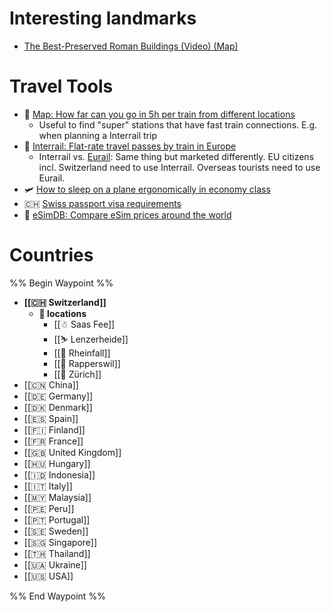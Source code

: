 # Interesting landmarks

* [The Best-Preserved Roman Buildings (Video) (Map)](https://toldinstone.com/the-best-preserved-roman-buildings/)

# Travel Tools

* 🚅 [Map: How far can you go in 5h per train from different locations](https://www.chronotrains.com/en/station/8503000-Zurich-HB/5)
  * Useful to find "super" stations that have fast train connections. E.g. when planning a Interrail trip
* 🚆 [Interrail: Flat-rate travel passes by train in Europe](https://www.interrail.eu/en/interrail-passes/global-pass)
	* Interrail vs. [Eurail](https://www.eurail.com/en?gclid=CjwKCAjwrZOXBhACEiwA0EoRDz9w2DVPfEN\_SZH-8ROG66GsAKtF\_IyzM0rvF04pGvK-nKd64GEurBoCzuIQAvD\_BwE\&gclsrc=aw.ds): Same thing but marketed differently. EU citizens incl. Switzerland need to use Interrail. Overseas tourists need to use Eurail.
* 🛩️ [How to sleep on a plane ergonomically in economy class](https://www.youtube.com/watch?v=wpsXNdu1oYk)
* 🇨🇭 [Swiss passport visa requirements](https://en.wikipedia.org/wiki/Visa\_requirements\_for\_Swiss\_citizens)
* 🛜 [eSimDB: Compare eSim prices around the world](https://esimdb.com/)

# Countries
%% Begin Waypoint %%
- **[[🇨🇭 Switzerland]]**
	- **📍 locations**
		- [[☃ Saas Fee]]
		- [[⛷ Lenzerheide]]
		- [[🌊 Rheinfall]]
		- [[🌹 Rapperswil]]
		- [[💙 Zürich]]
- [[🇨🇳 China]]
- [[🇩🇪 Germany]]
- [[🇩🇰 Denmark]]
- [[🇪🇸 Spain]]
- [[🇫🇮 Finland]]
- [[🇫🇷 France]]
- [[🇬🇧 United Kingdom]]
- [[🇭🇺 Hungary]]
- [[🇮🇩 Indonesia]]
- [[🇮🇹 Italy]]
- [[🇲🇾 Malaysia]]
- [[🇵🇪 Peru]]
- [[🇵🇹 Portugal]]
- [[🇸🇪 Sweden]]
- [[🇸🇬 Singapore]]
- [[🇹🇭 Thailand]]
- [[🇺🇦 Ukraine]]
- [[🇺🇸 USA]]

%% End Waypoint %%
